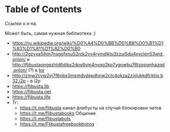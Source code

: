 
# Table of Contents



<div class="preview" id="orge7bd5f8">
<p>
Ссылки о и на.
</p>

</div>

Может быть, самая нужная библиотека :)

-   <https://ru.wikipedia.org/wiki/%D0%A4%D0%BB%D0%B8%D0%B1%D1%83%D1%81%D1%82%D0%B0>
-   <http://2gzyxa5ihm7nsggfxnu52rck2vv4rvmdlkiu3zzui5du4xyclen53wid.onion/> и <http://flibustaongezhld6dibs2dps6vm4nvqg2kp7vgowbu76tzopgnhazqd.onion/> (?) в [tor](../computer/20210328133735-tor.publ.md)
-   <http://zmw2cyw2vj7f6obx3msmdvdepdhnw2ctc4okza2zjxlukkdfckhq.b32.i2p> - в i2p
-   <https://flibusta.lib>
-   <https://flibusta.net>
-   <https://flibusta.life>
-   Тг:
    -   <https://t.me/flibusta> канал флибусты на случай блокировки чатов
    -   <https://t.me/flibustabooks> Общение
    -   <https://t.me/flibustabots>
    -   <https://t.me/Flibustafreebookbotios>

